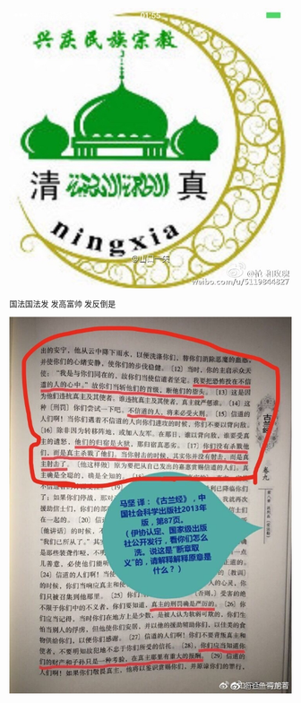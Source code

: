 ![005Aulwngw1f41feh05t7j30j60j0go0](005Aulwngw1f41feh05t7j30j60j0go0.jpg)

 国法国法发 
  发高富帅
   发反倒是
   
![0064qyWRgy1fup1wiojf6j30k00qowk7 (1)](0064qyWRgy1fup1wiojf6j30k00qowk7%20(1).jpg)


